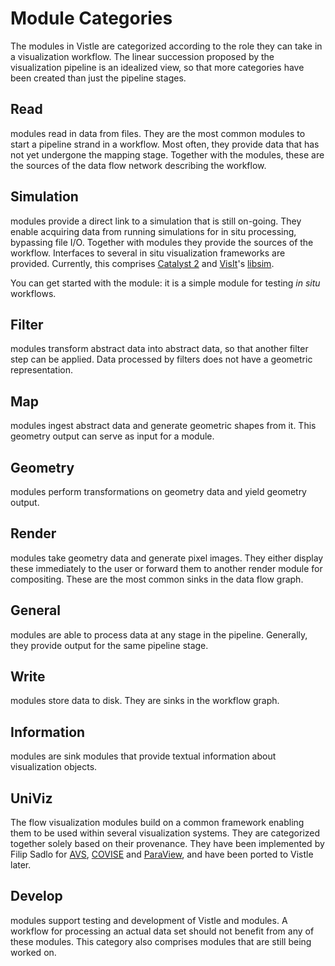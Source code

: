 # Module Categories

The modules in Vistle are categorized according to the role they can take in a visualization workflow.
The linear succession proposed by the visualization pipeline is an idealized view, so that more categories have been created than just the pipeline stages.


## Read

[](project:#cat-Read) modules read in data from files.
They are the most common modules to start a pipeline strand in a workflow.
Most often, they provide data that has not yet undergone the mapping stage.
Together with the [](project:#cat-Simulation) modules, these are the sources of the data flow network describing the workflow.



## Simulation

[](project:#cat-Simulation) modules provide a direct link to a simulation that is still on-going. They enable acquiring data from running simulations for in situ processing, bypassing file I/O.
Together with [](project:#cat-Read) modules they provide the sources of the workflow.
Interfaces to several in situ visualization frameworks are provided. Currently, this comprises [Catalyst 2](https://catalyst-in-situ.readthedocs.io/en/latest/index.html) and [VisIt](https://visit-dav.github.io/visit-website/)'s [libsim](https://visitusers.org/index.php?title=Simulation_Control_Interface).

You can get started with the [](project:#mod-MiniSim) module: it is a simple module for testing *in situ* workflows.



## Filter

[](project:#cat-Filter) modules transform abstract data into abstract data, so that another filter step can be applied.
Data processed by filters does not have a geometric representation.



## Map

[](project:#cat-Map) modules ingest abstract data and generate geometric shapes from it.
This geometry output can serve as input for a [](project:#cat-Render) module.



## Geometry

[](project:#cat-Geometry) modules perform transformations on geometry data and yield geometry output.



## Render

[](project:#cat-Render) modules take geometry data and generate pixel images.
They either display these immediately to the user or forward them to another render module for compositing.
These are the most common sinks in the data flow graph.



## General

[](project:#cat-General) modules are able to process data at any stage in the pipeline.
Generally, they provide output for the same pipeline stage.



## Write

[](project:#cat-Write) modules store data to disk. They are sinks in the workflow graph.



## Information

[](project:#cat-Information) modules are sink modules that provide textual information about visualization objects.



## UniViz

The [](project:#cat-UniViz) flow visualization modules build on a common framework
enabling them to be used within several visualization systems.
They are categorized together solely based on their provenance.
They have been implemented by Filip Sadlo for [AVS](https://www.avs.com/avs-express/), [COVISE](https://www.hlrs.de/covise) and [ParaView](https://www.paraview.org),
and have been ported to Vistle later.



## Develop

[](project:#cat-Develop) modules support testing and development of Vistle and modules.
A workflow for processing an actual data set should not benefit from any of these modules.
This category also comprises modules that are still being worked on.



